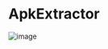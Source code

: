 # ApkExtractor

![image](https://user-images.githubusercontent.com/53398805/100877841-5d1d2d80-34cf-11eb-91b2-33e7677c70c1.png)
